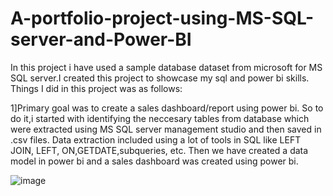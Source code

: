 # A-portfolio-project-using-MS-SQL-server-and-Power-BI
In this project i have used a sample database dataset from microsoft for MS SQL server.I created this project to showcase my sql and power bi skills.
Things I did in this project was as follows:

1]Primary goal was to create a sales dashboard/report using power bi. So to do it,i started with identifying the neccesary tables from database which were extracted using MS SQL server management studio and then saved in .csv files. Data extraction included using a lot of tools in SQL like LEFT JOIN, LEFT, ON,GETDATE,subqueries, etc. Then we have created a data model in power bi and a sales dashboard was created using power bi.

![image](https://user-images.githubusercontent.com/66203620/192063358-5ef0ce0f-4bd9-4a5e-997b-07f483a7ff0e.png)

